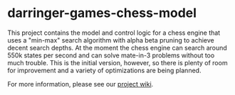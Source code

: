 # darringer-games-chess-model

This project contains the model and control logic for a chess engine 
that uses a "min-max" search algorithm with alpha beta pruning to achieve 
decent search depths.  At the moment the chess engine can search around 
550k states per second and can solve mate-in-3 problems without too much 
trouble.  This is the initial version, however, so there is plenty of 
room for improvement and a variety of optimizations are being planned.

For more information, please see our [project wiki](https://github.com/cdarringer/darringer-games-chess-model/wiki).









